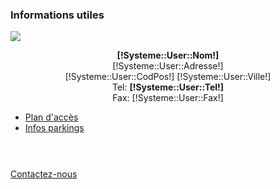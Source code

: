 
<!-- Block tags module -->
<div id="tags_block_left" class="block tags_block">
	<h3 class="title_block title_block_green">Informations utiles</h3>
	<div class="block_content">
		<div style="min-height:220px">
		<img src="/Skins/Paranature/img/components/localisation.png.mini.300x120.jpg" class="img-responsive img-accueil" />
		<p style="text-align: center;"><strong>[!Systeme::User::Nom!]</strong>
			<br> [!Systeme::User::Adresse!]<br /> [!Systeme::User::CodPos!] [!Systeme::User::Ville!]
			<br> Tel: <strong>[!Systeme::User::Tel!]</strong> <br />  Fax: [!Systeme::User::Fax!]</p>
			<ul>
				<li> <a href="/[!Systeme::getMenu(Systeme/Contact)!]">Plan d'accès</a> </li>
				<li> <a href="/[!Systeme::getMenu(Systeme/Contact)!]">Infos parkings</a></li>
			</ul>
		</div>
		<a class="btn btn-block btn-primary" href="/[!Systeme::getMenu(Systeme/Contact)!]">Contactez-nous</a>
	</div>
</div>
<!-- /Block tags module -->
